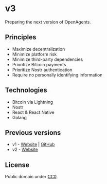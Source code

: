 # v3

Preparing the next version of OpenAgents.

## Principles

- Maximize decentralization
- Minimize platform risk
- Minimize third-party dependencies
- Prioritize Bitcoin payments
- Prioritize Nostr authentication
- Require no personally identifying information

## Technologies

- Bitcoin via Lightning
- Nostr
- React & React Native
- Golang

## Previous versions

- v1 - [Website](https://chat.openagents.com) | [GitHub](https://github.com/OpenAgentsInc/openagents)
- v2 - [Website](https://openagents.com)

## License

Public domain under [CC0](https://github.com/OpenAgentsInc/v3?tab=CC0-1.0-1-ov-file#readme).